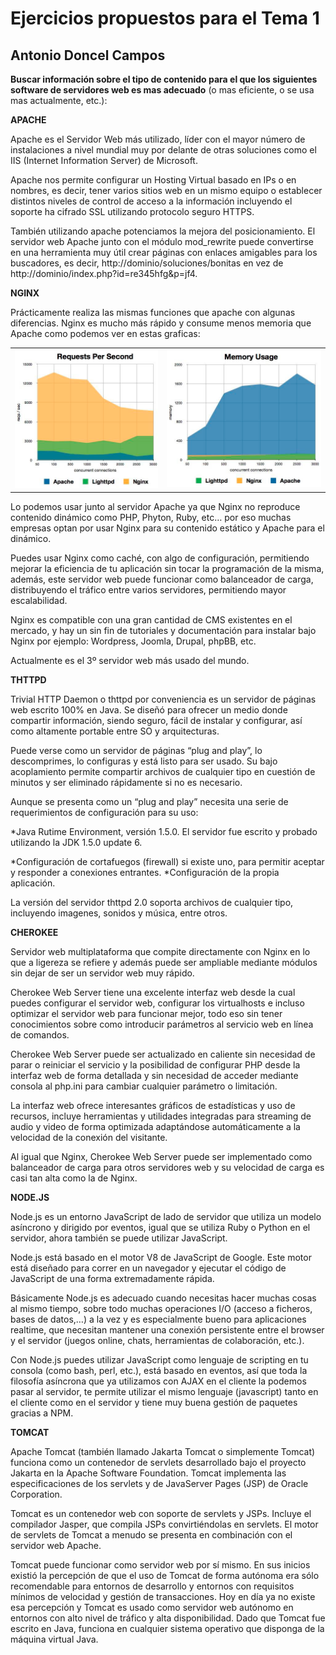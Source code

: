 Ejercicios propuestos para el Tema 1
====================================
Antonio Doncel Campos
------------------------------------

**Buscar información sobre el tipo de contenido para el que los siguientes software de servidores web es mas adecuado**
(o mas eficiente, o se usa mas actualmente, etc.):

**APACHE**

Apache es el Servidor Web más utilizado, líder con el mayor número de instalaciones a nivel mundial muy por delante de otras soluciones como el IIS (Internet Information Server) de Microsoft.

Apache nos permite configurar un Hosting Virtual basado en IPs o en nombres, es decir, tener varios sitios web en un mismo equipo o establecer distintos niveles de control de acceso a la información incluyendo el soporte ha cifrado SSL utilizando protocolo seguro HTTPS.

También utilizando apache potenciamos la mejora del posicionamiento. El servidor web Apache junto con el módulo mod_rewrite puede convertirse en una herramienta muy útil crear páginas con enlaces amigables para los buscadores, es decir, http://dominio/soluciones/bonitas en vez de http://dominio/index.php?id=re345hfg&p=jf4.

**NGINX**

Prácticamente realiza las mismas funciones que apache con algunas diferencias.
Nginx es mucho más rápido y consume menos memoria que Apache como podemos ver en estas graficas:

<table>
	<tr>
		<td><img src="request_per_second.bmp"></td>
		<td><img src="memory_usage.bmp"></td>
	</tr>
</table>

Lo podemos usar junto al servidor Apache ya que Nginx no reproduce contenido dinámico como PHP, Phyton, Ruby, etc… por eso muchas empresas optan por usar Nginx para su contenido estático y Apache para el dinámico.

Puedes usar Nginx como caché, con algo de configuración, permitiendo mejorar la eficiencia de tu aplicación sin tocar la programación de la misma, además, este servidor web puede funcionar como balanceador de carga, distribuyendo el tráfico entre varios servidores, permitiendo mayor escalabilidad.

Nginx es compatible con una gran cantidad de CMS existentes en el mercado, y hay un sin fin de tutoriales y documentación para instalar bajo Nginx por ejemplo: Wordpress, Joomla, Drupal, phpBB, etc.

Actualmente es el 3º servidor web más usado del mundo.

**THTTPD**

Trivial HTTP Daemon o thttpd por conveniencia es un servidor de páginas web escrito 100% en Java. Se diseñó para ofrecer un medio donde compartir información, siendo seguro, fácil de instalar y configurar, así como altamente portable entre SO y arquitecturas.

Puede verse como un servidor de páginas “plug and play”, lo descomprimes, lo configuras y está listo para ser usado. Su bajo acoplamiento permite compartir archivos de cualquier tipo en cuestión de minutos y ser eliminado rápidamente si no es necesario.

Aunque se presenta como un “plug and play” necesita una serie de requerimientos de configuración para su uso:

*Java Rutime Environment, versión 1.5.0. El servidor fue escrito y probado utilizando la JDK 1.5.0 update 6.

*Configuración de cortafuegos (firewall) si existe uno, para permitir aceptar y responder a conexiones entrantes.
*Configuración de la propia aplicación.

La versión del servidor thttpd 2.0 soporta archivos de cualquier tipo, incluyendo imagenes, sonidos y música, entre otros.

**CHEROKEE**

Servidor web multiplataforma que compite directamente con Nginx en lo que a ligereza se refiere y además puede ser ampliable mediante módulos sin dejar de ser un servidor web muy rápido.

Cherokee Web Server tiene una excelente interfaz web desde la cual puedes configurar el servidor web, configurar los virtualhosts e incluso optimizar el servidor web para funcionar mejor, todo eso sin tener conocimientos sobre como introducir parámetros al servicio web en línea de comandos.

Cherokee Web Server puede ser actualizado en caliente sin necesidad de parar o reiniciar el servicio y la posibilidad de configurar PHP desde la interfaz web de forma detallada y sin necesidad de acceder mediante consola al php.ini para cambiar cualquier parámetro o limitación.

La interfaz web ofrece interesantes gráficos de estadísticas y uso de recursos, incluye herramientas y utilidades integradas para streaming de audio y video de forma optimizada adaptándose automáticamente a la velocidad de la conexión del visitante.

Al igual que Nginx, Cherokee Web Server puede ser implementado como balanceador de carga para otros servidores web y su velocidad de carga es casi tan alta como la de Nginx.

**NODE.JS**

Node.js es un entorno JavaScript de lado de servidor que utiliza un modelo asíncrono y dirigido por eventos, igual que se utiliza Ruby o Python en el servidor, ahora también se puede utilizar JavaScript.

Node.js está basado en el motor V8 de JavaScript de Google. Este motor está diseñado para correr en un navegador y ejecutar el código de JavaScript de una forma extremadamente rápida.

Básicamente Node.js es adecuado cuando necesitas hacer muchas cosas al mismo tiempo, sobre todo muchas operaciones I/O (acceso a ficheros, bases de datos,…) a la vez y es especialmente bueno para aplicaciones realtime, que necesitan mantener una conexión persistente entre el browser y el servidor (juegos online, chats, herramientas de colaboración, etc.).

Con Node.js puedes utilizar JavaScript como lenguaje de scripting en tu consola (como bash, perl, etc.), está basado en eventos, así que toda la filosofía asíncrona que ya utilizamos con AJAX en el cliente la podemos pasar al servidor, te permite utilizar el mismo lenguaje (javascript) tanto en el cliente como en el servidor y tiene muy buena gestión de paquetes gracias a NPM.

**TOMCAT**

Apache Tomcat (también llamado Jakarta Tomcat o simplemente Tomcat) funciona como un contenedor de servlets desarrollado bajo el proyecto Jakarta en la Apache Software Foundation. Tomcat implementa las especificaciones de los servlets y de JavaServer Pages (JSP) de Oracle Corporation.

Tomcat es un contenedor web con soporte de servlets y JSPs. Incluye el compilador Jasper, que compila JSPs convirtiéndolas en servlets. El motor de servlets de Tomcat a menudo se presenta en combinación con el servidor web Apache.

Tomcat puede funcionar como servidor web por sí mismo. En sus inicios existió la percepción de que el uso de Tomcat de forma autónoma era sólo recomendable para entornos de desarrollo y entornos con requisitos mínimos de velocidad y gestión de transacciones. Hoy en día ya no existe esa percepción y Tomcat es usado como servidor web autónomo en entornos con alto nivel de tráfico y alta disponibilidad. Dado que Tomcat fue escrito en Java, funciona en cualquier sistema operativo que disponga de la máquina virtual Java.